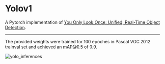 # Yolov1

A Pytorch implementation of [You Only Look Once: Unified, Real-Time Object Detection](https://arxiv.org/abs/1506.02640).

---

The provided weights were trained for 100 epoches in Pascal VOC 2012 trainval set and achieved an mAP@0.5 of 0.9.

![yolo_inferences](https://user-images.githubusercontent.com/56324869/196707741-88a98f42-e7ce-49bc-8f9e-d72ab7e35e0d.png)

